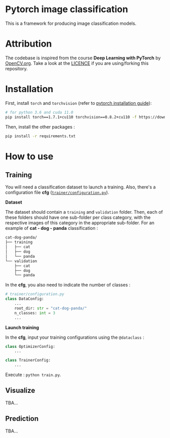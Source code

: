 # Pytorch image classification

This is a framework for producing image classification models.

# Attribution

The codebase is inspired from the course **Deep Learning with PyTorch** by [OpenCV.org](https://opencv.org/courses/). Take a look at the [LICENCE](./LICENCE) if you are using/forking this repository.

# Installation

First, install `torch` and `torchvision` (refer to [pytorch installation guide](https://pytorch.org/get-started/locally/)):
```bash
# for python 3.6 and cuda 11.0
pip install torch==1.7.1+cu110 torchvision==0.8.2+cu110 -f https://download.pytorch.org/whl/torch_stable.html
```

Then, install the other packages :
```bash
pip install -r requirements.txt
```

# How to use

## Training

You will need a classification dataset to launch a training. Also, there's a configuration file **cfg** ([`trainer/configuration.py`](trainer/configuration.py)).

**Dataset**

The dataset should contain a `training` and `validation` folder. Then, each of these folders should have one sub-folder per class category, with the respective images of this category in the appropriate sub-folder. For an example of **cat - dog - panda** classification :
```bash
cat-dog-panda/
├── training
│   ├── cat
│   ├── dog
│   └── panda
└── validation
    ├── cat
    ├── dog
    └── panda
```
In the **cfg**, you also need to indicate the number of classes :
```python
# trainer/configuration.py
class DataConfig:
    ...
    root_dir: str = "cat-dog-panda/"
    n_classes: int = 3
    ...
```

**Launch training**

In the **cfg**, input your training configurations using the `@dataclass` : 
```python
class OptimizerConfig:
    ...

class TrainerConfig:
    ...
```

Execute : `python train.py`.

## Visualize

TBA...

## Prediction

TBA...
